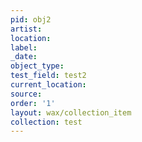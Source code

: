 ```yaml
---
pid: obj2
artist: 
location: 
label: 
_date: 
object_type: 
test_field: test2
current_location: 
source: 
order: '1'
layout: wax/collection_item
collection: test
---
```

